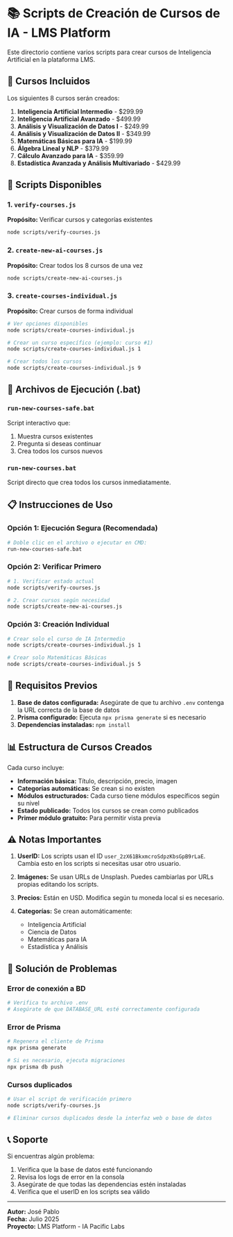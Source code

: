 # 📚 Scripts de Creación de Cursos de IA - LMS Platform

Este directorio contiene varios scripts para crear cursos de Inteligencia Artificial en la plataforma LMS.

## 🎯 Cursos Incluidos

Los siguientes 8 cursos serán creados:

1. **Inteligencia Artificial Intermedio** - $299.99
2. **Inteligencia Artificial Avanzado** - $499.99  
3. **Análisis y Visualización de Datos I** - $249.99
4. **Análisis y Visualización de Datos II** - $349.99
5. **Matemáticas Básicas para IA** - $199.99
6. **Álgebra Lineal y NLP** - $379.99
7. **Cálculo Avanzado para IA** - $359.99
8. **Estadística Avanzada y Análisis Multivariado** - $429.99

## 📁 Scripts Disponibles

### 1. `verify-courses.js`
**Propósito:** Verificar cursos y categorías existentes
```bash
node scripts/verify-courses.js
```

### 2. `create-new-ai-courses.js`
**Propósito:** Crear todos los 8 cursos de una vez
```bash
node scripts/create-new-ai-courses.js
```

### 3. `create-courses-individual.js`
**Propósito:** Crear cursos de forma individual
```bash
# Ver opciones disponibles
node scripts/create-courses-individual.js

# Crear un curso específico (ejemplo: curso #1)
node scripts/create-courses-individual.js 1

# Crear todos los cursos
node scripts/create-courses-individual.js 9
```

## 🚀 Archivos de Ejecución (.bat)

### `run-new-courses-safe.bat`
Script interactivo que:
1. Muestra cursos existentes
2. Pregunta si deseas continuar
3. Crea todos los cursos nuevos

### `run-new-courses.bat`
Script directo que crea todos los cursos inmediatamente.

## 📋 Instrucciones de Uso

### Opción 1: Ejecución Segura (Recomendada)
```bash
# Doble clic en el archivo o ejecutar en CMD:
run-new-courses-safe.bat
```

### Opción 2: Verificar Primero
```bash
# 1. Verificar estado actual
node scripts/verify-courses.js

# 2. Crear cursos según necesidad
node scripts/create-new-ai-courses.js
```

### Opción 3: Creación Individual
```bash
# Crear solo el curso de IA Intermedio
node scripts/create-courses-individual.js 1

# Crear solo Matemáticas Básicas
node scripts/create-courses-individual.js 5
```

## 🔧 Requisitos Previos

1. **Base de datos configurada:** Asegúrate de que tu archivo `.env` contenga la URL correcta de la base de datos
2. **Prisma configurado:** Ejecuta `npx prisma generate` si es necesario
3. **Dependencias instaladas:** `npm install`

## 📊 Estructura de Cursos Creados

Cada curso incluye:
- **Información básica:** Título, descripción, precio, imagen
- **Categorías automáticas:** Se crean si no existen
- **Módulos estructurados:** Cada curso tiene módulos específicos según su nivel
- **Estado publicado:** Todos los cursos se crean como publicados
- **Primer módulo gratuito:** Para permitir vista previa

## ⚠️ Notas Importantes

1. **UserID:** Los scripts usan el ID `user_2zX61BkxmcroSdpzKbsGpB9rLaE`. Cambia esto en los scripts si necesitas usar otro usuario.

2. **Imágenes:** Se usan URLs de Unsplash. Puedes cambiarlas por URLs propias editando los scripts.

3. **Precios:** Están en USD. Modifica según tu moneda local si es necesario.

4. **Categorías:** Se crean automáticamente:
   - Inteligencia Artificial
   - Ciencia de Datos  
   - Matemáticas para IA
   - Estadística y Análisis

## 🐛 Solución de Problemas

### Error de conexión a BD
```bash
# Verifica tu archivo .env
# Asegúrate de que DATABASE_URL esté correctamente configurada
```

### Error de Prisma
```bash
# Regenera el cliente de Prisma
npx prisma generate

# Si es necesario, ejecuta migraciones
npx prisma db push
```

### Cursos duplicados
```bash
# Usar el script de verificación primero
node scripts/verify-courses.js

# Eliminar cursos duplicados desde la interfaz web o base de datos
```

## 📞 Soporte

Si encuentras algún problema:
1. Verifica que la base de datos esté funcionando
2. Revisa los logs de error en la consola
3. Asegúrate de que todas las dependencias estén instaladas
4. Verifica que el userID en los scripts sea válido

---

**Autor:** José Pablo  
**Fecha:** Julio 2025  
**Proyecto:** LMS Platform - IA Pacific Labs